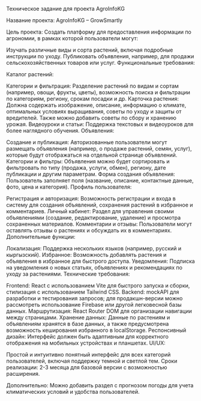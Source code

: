 Техническое задание для проекта AgroInfoKG

Название проекта: AgroInfoKG – GrowSmartly

Цель проекта:
Создать платформу для предоставления информации по агрономии, в рамках которой пользователи могут:

Изучать различные виды и сорта растений, включая подробные инструкции по уходу.
Публиковать объявления, например, для продажи сельскохозяйственных товаров или услуг.
Функциональные требования:

Каталог растений:

Категории и фильтрация: Разделение растений по видам и сортам (например, овощи, фрукты, цветы), возможность поиска и фильтрации по категориям, региону, срокам посадки и др.
Карточка растения: Должна содержать изображение, описание, информацию о климате, оптимальных условиях выращивания, советы по уходу и защиты от вредителей. Также можно добавить советы по сбору и хранению урожая.
Видеоуроки и статьи: Поддержка текстовых и видеоуроков для более наглядного обучения.
Объявления:

Создание и публикация: Авторизованные пользователи могут размещать объявления (например, о продаже растений, семян, услуг), которые будут отображаться на отдельной странице объявлений.
Категории и фильтры: Объявления можно будет сортировать и фильтровать по типу (продажа, услуги, обмен), региону, дате публикации и другим параметрам.
Форма создания объявления: Пользователь заполняет поля (название, описание, контактные данные, фото, цена и категория).
Профиль пользователя:

Регистрация и авторизация: Возможность регистрации и входа в систему для создания объявлений, сохранения растений в избранное и комментариев.
Личный кабинет: Раздел для управления своими объявлениями (создание, редактирование, удаление) и просмотра сохраненных материалов.
Комментарии и отзывы: Пользователи могут оставлять отзывы о растениях и обсуждать их в комментариях.
Дополнительные функции:

Локализация: Поддержка нескольких языков (например, русский и кыргызский).
Избранное: Возможность добавлять растения и объявления в избранное для быстрого доступа.
Уведомления: Подписка на уведомления о новых статьях, объявлениях и рекомендациях по уходу за растениями.
Технические требования:

Frontend: React с использованием Vite для быстрого запуска и сборки, стилизация с использованием Tailwind CSS.
Backend: mockAPI для разработки и тестирования запросов; для продакшн-версии можно рассмотреть использование Firebase или другой легковесной базы данных.
Маршрутизация: React Router DOM для организации навигации между страницами.
Хранение данных: Данные по растениям и объявлениям хранятся в базе данных, а также предусмотрена возможность кеширования избранного в localStorage.
Респонсивный дизайн: Интерфейс должен быть адаптивным для корректного отображения на мобильных устройствах и планшетах.
UI/UX:

Простой и интуитивно понятный интерфейс для всех категорий пользователей, включая поддержку темной и светлой тем.
Сроки реализации:
2-3 месяца для базовой версии с возможностью расширения.

Дополнительно: Можно добавить раздел с прогнозом погоды для учета климатических условий и удобства пользователей.

